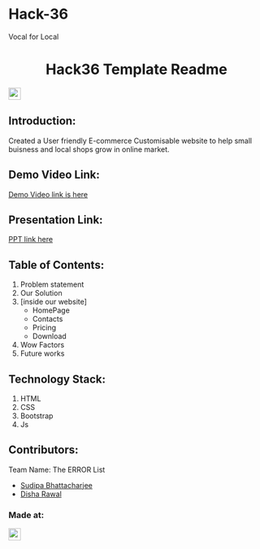 # Hack-36
Vocal for Local

<h1 align="center">Hack36 Template Readme</h1>
<p align="center">
</p>

<a href="https://hack36.com"> <img src="https://cutt.ly/BuiltAtHack36" height=24px> </a>


## Introduction:
  Created a User friendly E-commerce Customisable website to help small buisness 
  and local shops grow in online market.
  
## Demo Video Link:
  <a href="https://drive.google.com/file/d/1vGuI98EU56i7uBN6O6g3o8jvCvBgtnln/view?usp=drivesdk">Demo Video link is here</a>
  
## Presentation Link:
  <a href="https://drive.google.com/drive/folders/1cqO3fUfR27Y5GWaULV8QZn3AJnLHOQNg?usp=sharing"> PPT link here </a>
  
  
## Table of Contents:
1) Problem statement
2) Our Solution
3) [inside our website]
    * HomePage
    * Contacts
    * Pricing
    * Download
4) Wow Factors
5) Future works

## Technology Stack:
  1) HTML
  2) CSS
  3) Bootstrap
  4) Js
  

## Contributors:

Team Name: The ERROR List

* [Sudipa Bhattacharjee](https://github.com/sudipa27)
* [Disha Rawal](https://github.com/DishaRawal)



### Made at:
<a href="https://hack36.com"> <img src="https://cutt.ly/BuiltAtHack36" height=24px> </a>
